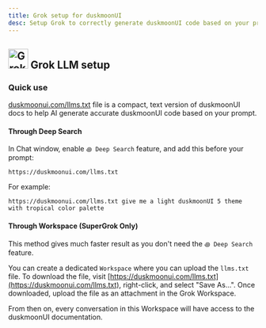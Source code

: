 ```yaml
---
title: Grok setup for duskmoonUI
desc: Setup Grok to correctly generate duskmoonUI code based on your prompt.
---
```


<script>
  import Translate from "$components/Translate.svelte"
</script>

## <img src="https://img.duskmoonui.com/images/logos/grok.webp" alt="Grok" width="40" height="40" class="inline-block me-2 -mt-1 not-prose"> Grok LLM setup

### Quick use

[duskmoonui.com/llms.txt](https://duskmoonui.com/llms.txt) file is a compact, text version of duskmoonUI docs to help AI generate accurate duskmoonUI code based on your prompt.

#### Through Deep Search

In Chat window, enable `꩜ Deep Search` feature, and add this before your prompt:

```md:prompt
https://duskmoonui.com/llms.txt
```

For example:

```md:prompt
https://duskmoonui.com/llms.txt give me a light duskmoonUI 5 theme with tropical color palette
```

#### Through Workspace (SuperGrok Only)

This method gives much faster result as you don't need the `꩜ Deep Search` feature.

You can create a dedicated `Workspace` where you can upload the `llms.txt` file. To download the file, visit [https://duskmoonui.com/llms.txt](https://duskmoonui.com/llms.txt), right-click, and select "Save As...". Once downloaded, upload the file as an attachment in the Grok Workspace.

From then on, every conversation in this Workspace will have access to the duskmoonUI documentation.
